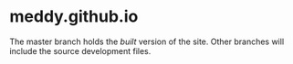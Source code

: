 meddy.github.io
===============
The master branch holds the *built* version of the site.
Other branches will include the source development files.
